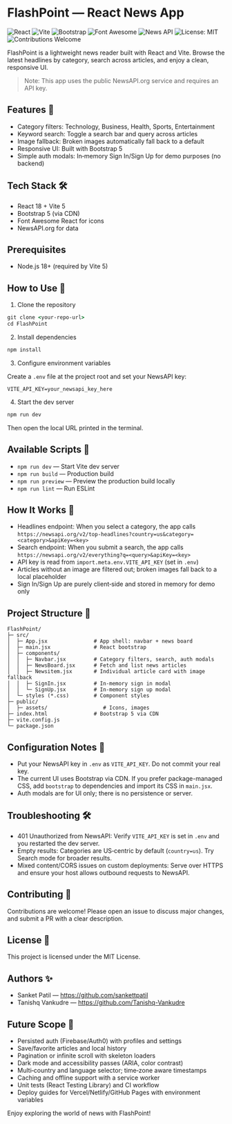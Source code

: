 
# FlashPoint — React News App

![React](https://img.shields.io/badge/React-18-blue?logo=react)
![Vite](https://img.shields.io/badge/Vite-5-purple?logo=vite)
![Bootstrap](https://img.shields.io/badge/Bootstrap-5-563d7c?logo=bootstrap)
![Font Awesome](https://img.shields.io/badge/Font%20Awesome-React-blueviolet?logo=fontawesome)
![News API](https://img.shields.io/badge/API-NewsAPI-red?logo=news)
![License: MIT](https://img.shields.io/badge/License-MIT-green.svg)
![Contributions Welcome](https://img.shields.io/badge/Contributions-Welcome-orange)

FlashPoint is a lightweight news reader built with React and Vite. Browse the latest headlines by category, search across articles, and enjoy a clean, responsive UI.

> Note: This app uses the public NewsAPI.org service and requires an API key.

## Features 🌟

- Category filters: Technology, Business, Health, Sports, Entertainment
- Keyword search: Toggle a search bar and query across articles
- Image fallback: Broken images automatically fall back to a default
- Responsive UI: Built with Bootstrap 5
- Simple auth modals: In‑memory Sign In/Sign Up for demo purposes (no backend)

## Tech Stack 🛠️

- React 18 + Vite 5
- Bootstrap 5 (via CDN)
- Font Awesome React for icons
- NewsAPI.org for data

## Prerequisites 

- Node.js 18+ (required by Vite 5)

## How to Use 🤔

1) Clone the repository

```cmd
git clone <your-repo-url>
cd FlashPoint
```

2) Install dependencies

```cmd
npm install
```

3) Configure environment variables

Create a `.env` file at the project root and set your NewsAPI key:

```
VITE_API_KEY=your_newsapi_key_here
```

4) Start the dev server

```cmd
npm run dev
```

Then open the local URL printed in the terminal.

## Available Scripts 📄

- `npm run dev` — Start Vite dev server
- `npm run build` — Production build
- `npm run preview` — Preview the production build locally
- `npm run lint` — Run ESLint

## How It Works 🤔

- Headlines endpoint: When you select a category, the app calls `https://newsapi.org/v2/top-headlines?country=us&category=<category>&apiKey=<key>`
- Search endpoint: When you submit a search, the app calls `https://newsapi.org/v2/everything?q=<query>&apiKey=<key>`
- API key is read from `import.meta.env.VITE_API_KEY` (set in `.env`)
- Articles without an image are filtered out; broken images fall back to a local placeholder
- Sign In/Sign Up are purely client‑side and stored in memory for demo only

## Project Structure 📁

```
FlashPoint/
├─ src/
│  ├─ App.jsx               # App shell: navbar + news board
│  ├─ main.jsx              # React bootstrap
│  ├─ components/
│  │  ├─ Navbar.jsx         # Category filters, search, auth modals
│  │  ├─ NewsBoard.jsx      # Fetch and list news articles
│  │  ├─ Newsitem.jsx       # Individual article card with image fallback
│  │  ├─ SignIn.jsx         # In‑memory sign in modal
│  │  └─ SignUp.jsx         # In‑memory sign up modal
│  └─ styles (*.css)        # Component styles
├─ public/
│  ├─ assets/                  # Icons, images
├─ index.html               # Bootstrap 5 via CDN
├─ vite.config.js
└─ package.json
```

## Configuration Notes 📄

- Put your NewsAPI key in `.env` as `VITE_API_KEY`. Do not commit your real key.
- The current UI uses Bootstrap via CDN. If you prefer package-managed CSS, add `bootstrap` to dependencies and import its CSS in `main.jsx`.
- Auth modals are for UI only; there is no persistence or server.

## Troubleshooting 🛠️

- 401 Unauthorized from NewsAPI: Verify `VITE_API_KEY` is set in `.env` and you restarted the dev server.
- Empty results: Categories are US‑centric by default (`country=us`). Try Search mode for broader results.
- Mixed content/CORS issues on custom deployments: Serve over HTTPS and ensure your host allows outbound requests to NewsAPI.

## Contributing 🤝

Contributions are welcome! Please open an issue to discuss major changes, and submit a PR with a clear description.


## License 📜

This project is licensed under the MIT License.

## Authors ✨

- Sanket Patil — https://github.com/sankettpatil
- Tanishq Vankudre — https://github.com/Tanishq-Vankudre

## Future Scope 🚀

- Persisted auth (Firebase/Auth0) with profiles and settings
- Save/favorite articles and local history
- Pagination or infinite scroll with skeleton loaders
- Dark mode and accessibility passes (ARIA, color contrast)
- Multi‑country and language selector; time‑zone aware timestamps
- Caching and offline support with a service worker
- Unit tests (React Testing Library) and CI workflow
- Deploy guides for Vercel/Netlify/GitHub Pages with environment variables

Enjoy exploring the world of news with FlashPoint!
